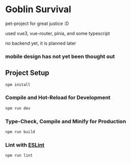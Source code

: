 # Goblin Survival

pet-project for great justice :D

used vue3, vue-router, pinia, and some typescript

no backend yet, it is planned later

### mobile design has not yet been thought out

## Project Setup

```sh
npm install
```

### Compile and Hot-Reload for Development

```sh
npm run dev
```

### Type-Check, Compile and Minify for Production

```sh
npm run build
```

### Lint with [ESLint](https://eslint.org/)

```sh
npm run lint
```
